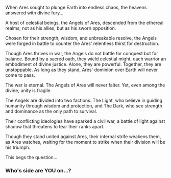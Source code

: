 When Ares sought to plunge Earth into endless chaos, the heavens answered with divine fury... 

A host of celestial beings, the Angels of Ares, descended from the ethereal realms, not as his allies, but as his sworn opposition. 

Chosen for their strength, wisdom, and unbreakable resolve, the Angels were forged in battle to counter the Ares' relentless thirst for destruction. 

Though Ares thrives in war, the Angels do not battle for conquest but for balance. Bound by a sacred oath, they wield celestial might, each warrior an embodiment of divine justice. Alone, they are powerful. Together, they are unstoppable. As long as they stand, Ares' dominion over Earth will never come to pass. 

The war is eternal. The Angels of Ares will never falter. Yet, even among the divine, unity is fragile. 

The Angels are divided into two factions: The Light, who believe in guiding humanity through wisdom and protection, and The Dark, who see strength and dominance as the only path to survival. 

Their conflicting ideologies have sparked a civil war, a battle of light against shadow that threatens to tear their ranks apart. 

Though they stand united against Ares, their internal strife weakens them, as Ares watches, waiting for the moment to strike when their division will be his triumph. 

This begs the question... 

### Who's side are YOU on...?